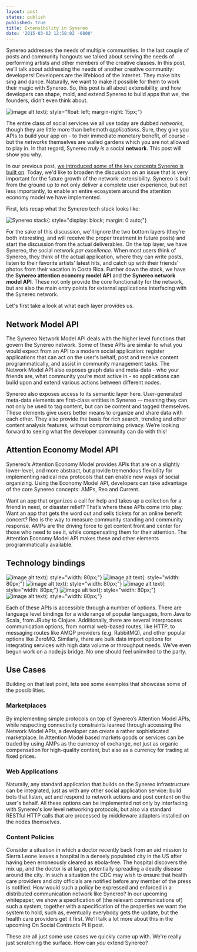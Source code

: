 ```yaml
---
layout: post
status: publish
published: true
title: Extensibility in Synereo
date: '2015-03-02 12:58:02 -0800'
---
```


Synereo addresses the needs of multiple communities. In the last couple of posts and community hangouts we talked about serving the needs of performing artists and other members of the creative classes. In this post, we’ll talk about addressing the needs of another creative community: developers! Developers are the lifeblood of the Internet. They make bits sing and dance. Naturally, we want to make it possible for them to work their magic with Synereo. So, this post is all about extensibility, and how developers can shape, mold, and extend Synereo to build apps that we, the founders, didn’t even think about.

![image alt text](/img/uploads/rosie-coder.png){: style="float: left; margin-right: 15px;"}

The entire class of social services we all use today are dubbed *networks,* though they are little more than behemoth *applications*. Sure, they give you APIs to build your app on - to their immediate monetary benefit, of course - but the *networks* themselves are walled gardens which you are not allowed to play in. In that regard, Synereo *truly is* a social **network**. This post will show you why.

In our previous post, [we introduced some of the key concepts Synereo is built on](http://blog.synereo.com/2015/02/09/hello-world/). Today, we'd like to broaden the discussion on an issue that is very important for the future growth of the network: extensibility. Synereo is built from the ground up to not only deliver a complete user experience, but not less importantly, to enable an entire ecosystem around the attention economy model we have implemented. 

First, lets recap what the Synereo tech stack looks like:

![Synereo stack](/img/uploads/synereo-stack.png){: style="display: block; margin: 0 auto;"}

For the sake of this discussion, we'll ignore the two bottom layers (they’re both interesting, and will receive the proper treatment in future posts) and start the discussion from the actual deliverables. On the top layer, we have Synereo, the social network *par excellence*. When most users think of Synereo, they think of the actual application, where they can write posts, listen to their favorite artists’ latest hits, and catch up with their friends' photos from their vacation in Costa Rica. Further down the stack, we have the **Synereo attention economy model API** and the **Synereo network model API**. These not only provide the core functionality for the network, but are also the main entry points for external applications interfacing with the Synereo network.

Let's first take a look at what each layer provides us.

## Network Model API

The Synereo Network Model API deals with the higher level functions that govern the Synereo network. Some of these APIs are similar to what you would expect from an API to a modern social application: register applications that can act on the user's behalf, post and receive content programmatically, and assist in community management tasks. The Network Model API also exposes graph data and meta-data - who your friends are, what community you’re most active in - so applications can build upon and extend various actions between different nodes. 

Synereo also exposes access to its semantic layer here. User-generated meta-data elements are first-class entities in Synereo -- meaning they can not only be used to tag content, but can be content and tagged themselves. These elements give users better means to organize and share data with each other. They also provide the basis for rich search, trending and other content analysis features, without compromising privacy. We’re looking forward to seeing what the developer community can do with this!

## Attention Economy Model API

Synereo's Attention Economy Model provides APIs that are on a slightly lower-level, and more abstract, but provide tremendous flexibility for implementing radical new protocols that can enable new ways of social organizing. Using the Economy Model API, developers can take advantage of the core Synereo concepts: AMPs, Reo and Current. 

Want an app that organizes a call for help and takes up a collection for a friend in need, or disaster relief? That’s where these APIs come into play. Want an app that gets the word out and sells tickets for an online benefit concert? Reo is the way to measure community standing and community response. AMPs are the driving force to get content front and center for those who need to see it, while compensating them for their attention. The Attention Economy Model API makes these and other elements programmatically available.

## Technology bindings

![image alt text](/img/uploads/synereo-logo1.png){: style="width: 80px;"}
![image alt text](/img/uploads/scala-logo.png){: style="width: 80px;"}
![image alt text](/img/uploads/java-logo.png){: style="width: 80px;"}
![image alt text](/img/uploads/restful-area.png){: style="width: 80px;"}
![image alt text](/img/uploads/rabbitmq-logo.png){: style="width: 80px;"}
![image alt text](/img/uploads/nodejs-logo.png){: style="width: 80px;"}

Each of these APIs is accessible through a number of options. There are language level bindings for a wide range of popular languages, from Java to Scala, from JRuby to Clojure. Additionally, there are several interprocess communication options, from normal web-based routes, like HTTP, to messaging routes like AMQP providers (e.g. RabbitMQ), and other popular options like ZeroMQ. Similarly, there are bulk data import options for integrating services with high data volume or throughput needs. We’ve even begun work on a node.js bridge. No one should feel uninvited to the party.

## Use Cases

Building on that last point, lets see some examples that showcase some of the possibilities.

### Marketplaces

By implementing simple protocols on top of Synereo’s Attention Model APIs, while respecting connectivity constraints learned through accessing the Network Model APIs, a developer can create a rather sophisticated marketplace. In Attention Model based markets goods or services can be traded by using AMPs as the currency of exchange, not just as organic compensation for high-quality content, but also as a currency for trading at fixed prices. 

### Web Applications

Naturally, any standard application that builds on the Synereo infrastructure can be integrated, just as with any other social application service: build bots that listen, act and respond to network actions and post content on the user's behalf. All these options can be implemented not only by interfacing with Synereo's low level networking protocols, but also via standard RESTful HTTP calls that are processed by middleware adapters installed on the nodes themselves.

### Content Policies

Consider a situation in which a doctor recently back from an aid mission to Sierra Leone leaves a hospital in a densely populated city in the US after having been erroneously cleared as ebola-free. The hospital discovers the mix up, and the doctor is at large, potentially spreading a deadly disease around the city. In such a situation the CDC may wish to ensure that health care providers and city officials are notified before any member of the press is notified. How would such a policy be expressed and enforced in a distributed communication network like Synereo? In our upcoming whitepaper, we show a specification of (the relevant communications of) such a system, together with a specification of the properties we want the system to hold, such as, eventually everybody gets the update, but the health care providers get it first. We’ll talk a lot more about this in the upcoming On Social Contracts Pt II post.

These are all just some use cases we quickly came up with. We're really just scratching the surface. How can *you* extend Synereo?

